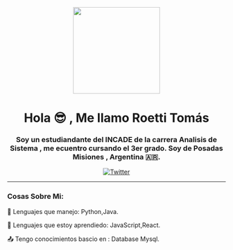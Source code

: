 <div id="header" align="center">
    <img src="https://media.giphy.com/media/bAQH7WXKqtIBrPs7sR/giphy.gif" width="200" />
    <h1 align="center">Hola 😎 , Me llamo Roetti Tomás  </h1>
    <h3 align="center">Soy un estudiandante del INCADE de la carrera
        Analisis de Sistema , me ecuentro cursando el 3er grado.
        Soy de Posadas Misiones ,  Argentina 🇦🇷.
    </h3>
</div>

<div id="badges" align="center">
    <a href="https://twitter.com/roetti_tomas">
        <img src="https://img.shields.io/twitter/url?color=white&logo=twitter&logoColor=white&style=plastic&url=https%3A%2F%2Ftwitter.com%2Froetti_tomas"
            alt="Twitter" />
    </a>        
</div>

--- 
### Cosas Sobre Mi:
📕 Lenguajes que manejo: Python,Java.

📝 Lenguajes que estoy aprendiedo: JavaScript,React.

📤 Tengo conocimientos bascio en : Database Mysql.


